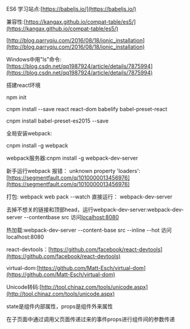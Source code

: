 ES6 学习站点:[https://babeljs.io/](https://babeljs.io/)

兼容性:[https://kangax.github.io/compat-table/es5/](https://kangax.github.io/compat-table/es5/)

[http://blog.parryqiu.com/2016/08/18/ionic_installation](http://blog.parryqiu.com/2016/08/18/ionic_installation)

Windows中用"ls"命令:[https://blog.csdn.net/qq1987924/article/details/7875994](https://blog.csdn.net/qq1987924/article/details/7875994)

搭建react环境

npm init

cnpm install --save react react-dom babelify babel-preset-react

cnpm install babel-preset-es2015 --save

全局安装webpack:

cnpm install -g webpack

webpack服务器:cnpm install -g webpack-dev-server

新手运行webpack 报错： unknown property 'loaders':[https://segmentfault.com/q/1010000013456976](https://segmentfault.com/q/1010000013456976)

打包:
webpack
web pack --watch
直接运行：
webpack-dev-server


去掉不想关的链接和顶部head，运行webpack-dev-server:webpack-dev-server --contentbase src  访问[localhost:8080](localhost:8080)

热加载:webpack-dev-server --content-base src --inline --hot 访问localhost:8080


react-devtools：[https://github.com/facebook/react-devtools](https://github.com/facebook/react-devtools)

virtual-dom:[https://github.com/Matt-Esch/virtual-dom](https://github.com/Matt-Esch/virtual-dom)

Unicode转码:[http://tool.chinaz.com/tools/unicode.aspx](http://tool.chinaz.com/tools/unicode.aspx)

state是组件内部属性，props是组件外来属性

在子页面中通过调用父页面传递过来的事件props进行组件间的参数传递